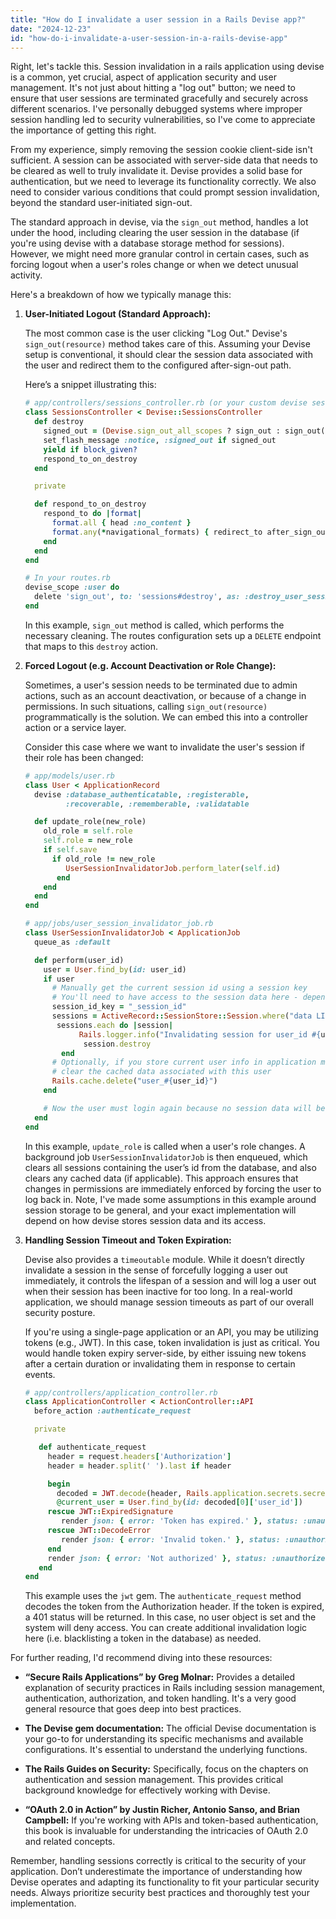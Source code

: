 ```yaml
---
title: "How do I invalidate a user session in a Rails Devise app?"
date: "2024-12-23"
id: "how-do-i-invalidate-a-user-session-in-a-rails-devise-app"
---
```


Right, let's tackle this. Session invalidation in a rails application using devise is a common, yet crucial, aspect of application security and user management. It's not just about hitting a "log out" button; we need to ensure that user sessions are terminated gracefully and securely across different scenarios. I've personally debugged systems where improper session handling led to security vulnerabilities, so I've come to appreciate the importance of getting this right.

From my experience, simply removing the session cookie client-side isn't sufficient. A session can be associated with server-side data that needs to be cleared as well to truly invalidate it. Devise provides a solid base for authentication, but we need to leverage its functionality correctly. We also need to consider various conditions that could prompt session invalidation, beyond the standard user-initiated sign-out.

The standard approach in devise, via the `sign_out` method, handles a lot under the hood, including clearing the user session in the database (if you're using devise with a database storage method for sessions). However, we might need more granular control in certain cases, such as forcing logout when a user's roles change or when we detect unusual activity.

Here's a breakdown of how we typically manage this:

1. **User-Initiated Logout (Standard Approach):**

   The most common case is the user clicking "Log Out." Devise's `sign_out(resource)` method takes care of this. Assuming your Devise setup is conventional, it should clear the session data associated with the user and redirect them to the configured after-sign-out path.

   Here’s a snippet illustrating this:

   ```ruby
   # app/controllers/sessions_controller.rb (or your custom devise sessions controller)
   class SessionsController < Devise::SessionsController
     def destroy
       signed_out = (Devise.sign_out_all_scopes ? sign_out : sign_out(resource_name))
       set_flash_message :notice, :signed_out if signed_out
       yield if block_given?
       respond_to_on_destroy
     end

     private

     def respond_to_on_destroy
       respond_to do |format|
         format.all { head :no_content }
         format.any(*navigational_formats) { redirect_to after_sign_out_path_for(resource_name), allow_other_host: true }
       end
     end
   end

   # In your routes.rb
   devise_scope :user do
     delete 'sign_out', to: 'sessions#destroy', as: :destroy_user_session
   end
   ```

   In this example, `sign_out` method is called, which performs the necessary cleaning. The routes configuration sets up a `DELETE` endpoint that maps to this `destroy` action.

2. **Forced Logout (e.g. Account Deactivation or Role Change):**

   Sometimes, a user's session needs to be terminated due to admin actions, such as an account deactivation, or because of a change in permissions. In such situations, calling `sign_out(resource)` programmatically is the solution. We can embed this into a controller action or a service layer.

   Consider this case where we want to invalidate the user's session if their role has been changed:

    ```ruby
    # app/models/user.rb
    class User < ApplicationRecord
      devise :database_authenticatable, :registerable,
             :recoverable, :rememberable, :validatable

      def update_role(new_role)
        old_role = self.role
        self.role = new_role
        if self.save
          if old_role != new_role
             UserSessionInvalidatorJob.perform_later(self.id)
           end
        end
      end
    end

    # app/jobs/user_session_invalidator_job.rb
    class UserSessionInvalidatorJob < ApplicationJob
      queue_as :default

      def perform(user_id)
        user = User.find_by(id: user_id)
        if user
          # Manually get the current session id using a session key
          # You'll need to have access to the session data here - depends on your implementation, but generally devise uses a key on the session table
          session_id_key = "_session_id"
          sessions = ActiveRecord::SessionStore::Session.where("data LIKE ?", "%#{user.id}%")
           sessions.each do |session|
                Rails.logger.info("Invalidating session for user_id #{user.id}, session_id #{session.session_id}")
                 session.destroy
            end
          # Optionally, if you store current user info in application memory/cache
          # clear the cached data associated with this user
          Rails.cache.delete("user_#{user_id}")
        end

        # Now the user must login again because no session data will be found.
      end
    end
   ```

   In this example, `update_role` is called when a user's role changes. A background job `UserSessionInvalidatorJob` is then enqueued, which clears all sessions containing the user’s id from the database, and also clears any cached data (if applicable). This approach ensures that changes in permissions are immediately enforced by forcing the user to log back in. Note, I've made some assumptions in this example around session storage to be general, and your exact implementation will depend on how devise stores session data and its access.

3. **Handling Session Timeout and Token Expiration:**

   Devise also provides a `timeoutable` module. While it doesn’t directly invalidate a session in the sense of forcefully logging a user out immediately, it controls the lifespan of a session and will log a user out when their session has been inactive for too long. In a real-world application, we should manage session timeouts as part of our overall security posture.

   If you're using a single-page application or an API, you may be utilizing tokens (e.g., JWT). In this case, token invalidation is just as critical. You would handle token expiry server-side, by either issuing new tokens after a certain duration or invalidating them in response to certain events.

    ```ruby
    # app/controllers/application_controller.rb
    class ApplicationController < ActionController::API
      before_action :authenticate_request

      private

       def authenticate_request
         header = request.headers['Authorization']
         header = header.split(' ').last if header

         begin
           decoded = JWT.decode(header, Rails.application.secrets.secret_key_base, true, { algorithm: 'HS256' })
           @current_user = User.find_by(id: decoded[0]['user_id'])
         rescue JWT::ExpiredSignature
            render json: { error: 'Token has expired.' }, status: :unauthorized
         rescue JWT::DecodeError
            render json: { error: 'Invalid token.' }, status: :unauthorized
         end
         render json: { error: 'Not authorized' }, status: :unauthorized unless @current_user
       end
    end
    ```

   This example uses the `jwt` gem. The `authenticate_request` method decodes the token from the Authorization header. If the token is expired, a 401 status will be returned. In this case, no user object is set and the system will deny access. You can create additional invalidation logic here (i.e. blacklisting a token in the database) as needed.

For further reading, I'd recommend diving into these resources:

*   **“Secure Rails Applications” by Greg Molnar:** Provides a detailed explanation of security practices in Rails including session management, authentication, authorization, and token handling. It's a very good general resource that goes deep into best practices.

*   **The Devise gem documentation:** The official Devise documentation is your go-to for understanding its specific mechanisms and available configurations. It's essential to understand the underlying functions.

*   **The Rails Guides on Security:** Specifically, focus on the chapters on authentication and session management. This provides critical background knowledge for effectively working with Devise.

*   **“OAuth 2.0 in Action” by Justin Richer, Antonio Sanso, and Brian Campbell:** If you're working with APIs and token-based authentication, this book is invaluable for understanding the intricacies of OAuth 2.0 and related concepts.

Remember, handling sessions correctly is critical to the security of your application. Don’t underestimate the importance of understanding how Devise operates and adapting its functionality to fit your particular security needs. Always prioritize security best practices and thoroughly test your implementation.
